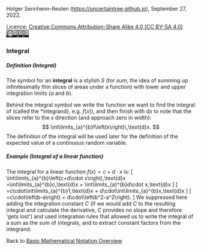 Holger Sennhenn-Reulen (https://uncertaintree.github.io), September 27, 2022. 

Licence: [Creative Commons Attribution-Share Alike 4.0 (CC BY-SA 4.0)   <img src="https://github.com/uncertaintree/uncertaintree.github.io/blob/master/oer/cc_by_sa.png" width="60" height="20">](https://creativecommons.org/licenses/by-sa/4.0/)

### Integral
##### Definition (Integral)
The symbol for an **integral** is a stylish *S* (for *sum*, the idea of summing up infinitesimally thin slices of areas under a function) with lower and upper integration limits ($a$ and $b$). 

Behind the integral symbol we write the function we want to find the integral of (called the *integrand}, e.g. $f\left(x\right)$), and then finish with $\text{d}x$ to note that the slices refer to the $x$ direction (and approach zero in width):
$$
\int\limits_{a}^{b}f\left(x\right)\,\text{d}x. 
$$
The definition of the integral will be used later for the definition of the expected value of a continuous random variable.

##### Example (Integral of a linear function)
The integral for a linear function $f\left(x\right)=c+d\cdot x$ is:
\[
\int\limits_{a}^{b}\left(c+d\cdot x\right)\,\text{d}x
=\int\limits_{a}^{b}c\,\text{d}x + \int\limits_{a}^{b}d\cdot x\,\text{d}x
\]
\[
=c\cdot\int\limits_{a}^{b}1\,\text{d}x + d\cdot\int\limits_{a}^{b}x\,\text{d}x
\]
\[
=c\cdot\left(b-a\right) + d\cdot\left(b^2-a^2\right).
\]
We suppressed here adding the integration constant $C$ (if we would add $C$ to the resulting integral and calculate the derivative, $C$ provides no slope and therefore 'gets lost') and used integration rules that allowed us to write the integral of a sum as the sum of integrals, and to extract constant factors from the integrand.

Back to [Basic Mathematical Notation Overview](https://github.com/uncertaintree/uncertaintree.github.io/blob/master/oer/basic_mathematical_notation/00_index.md)
